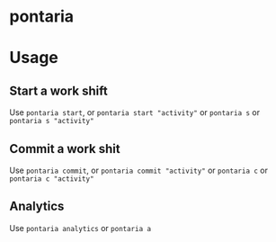 # pontaria

# Usage
## Start a work shift
Use `pontaria start`, or `pontaria start "activity"` or `pontaria s` or `pontaria s "activity"`
## Commit a work shit
Use `pontaria commit`, or `pontaria commit "activity"` or `pontaria c` or `pontaria c "activity"`
## Analytics
Use `pontaria analytics` or `pontaria a`
